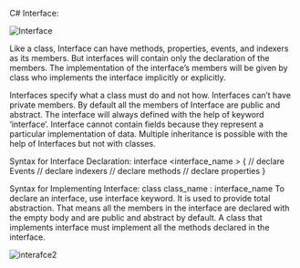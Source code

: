 C# Interface:

![Interface](https://github.com/sushilsky25/Design-Patterns/assets/31982301/70678274-dce6-489e-8674-41d12857ec5e)


Like a class, Interface can have methods, properties, events, and indexers as its members. But interfaces will contain only the declaration of the members. The implementation of the interface’s members will be given by class who implements the interface implicitly or explicitly.

Interfaces specify what a class must do and not how.
Interfaces can’t have private members.
By default all the members of Interface are public and abstract.
The interface will always defined with the help of keyword ‘interface‘.
Interface cannot contain fields because they represent a particular implementation of data.
Multiple inheritance is possible with the help of Interfaces but not with classes.

Syntax for Interface Declaration:
interface  <interface_name >
{
    // declare Events
    // declare indexers
    // declare methods 
    // declare properties
}

Syntax for Implementing Interface:
class class_name : interface_name
To declare an interface, use interface keyword. It is used to provide total abstraction. That means all the members in the interface are declared with the empty body and are public and abstract by default. A class that implements interface must implement all the methods declared in the interface.

![interafce2](https://github.com/sushilsky25/Design-Patterns/assets/31982301/8b8bd52c-cf1f-4456-8c4e-b4fbe59f73b3)

